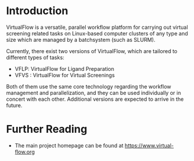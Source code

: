 # Introduction

VirtualFlow is a versatile, parallel workflow platform for carrying out virtual screening related tasks on Linux-based computer clusters of any type and size which are managed by a batchsystem (such as SLURM). 

Currently, there exist two versions of VirtualFlow, which are tailored to different types of tasks:

* VFLP: VirtualFlow for Ligand Preparation
* VFVS : VirtualFlow for Virtual Screenings

Both of them use the same core technology regarding the workflow management and parallelization, and they can be used individually or in concert with each other. Additional versions are expected to arrive in the future. 


# Further Reading
* The main project homepage can be found at <https://www.virtual-flow.org>
